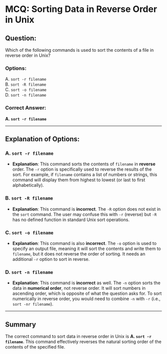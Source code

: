 # MCQ: Sorting Data in Reverse Order in Unix

## Question:
Which of the following commands is used to sort the contents of a file in reverse order in Unix?

### Options:
A. `sort -r filename`  
B. `sort -R filename`  
C. `sort -o filename`  
D. `sort -n filename`  

### Correct Answer: 
**A. `sort -r filename`**

---

## Explanation of Options:

### A. `sort -r filename`
- **Explanation**: This command sorts the contents of `filename` in **reverse** order. The `-r` option is specifically used to reverse the results of the sort. For example, if `filename` contains a list of numbers or strings, this command will display them from highest to lowest (or last to first alphabetically).
  
### B. `sort -R filename`
- **Explanation**: This command is **incorrect**. The `-R` option does not exist in the `sort` command. The user may confuse this with `-r` (reverse) but `-R` has no defined function in standard Unix sort operations.

### C. `sort -o filename`
- **Explanation**: This command is also **incorrect**. The `-o` option is used to specify an output file, meaning it will sort the contents and write them to `filename`, but it does not reverse the order of sorting. It needs an additional `-r` option to sort in reverse.

### D. `sort -n filename`
- **Explanation**: This command is **incorrect** as well. The `-n` option sorts the data in **numerical order**, not reverse order. It will sort numbers in ascending order, which is opposite of what the question asks for. To sort numerically in reverse order, you would need to combine `-n` with `-r` (i.e., `sort -nr filename`).

---

## Summary
The correct command to sort data in reverse order in Unix is **A. `sort -r filename`**. This command effectively reverses the natural sorting order of the contents of the specified file.
